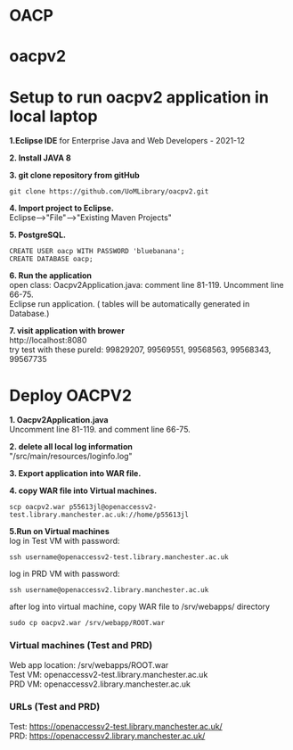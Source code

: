 # OACP

# oacpv2

Setup to run oacpv2 application in local laptop
================================================

**1.Eclipse IDE** for Enterprise Java and Web Developers - 2021-12

**2. Install JAVA 8**

**3. git clone repository from gitHub**
```
git clone https://github.com/UoMLibrary/oacpv2.git
```

**4. Import project to Eclipse.** <br/>
Eclipse-->"File"-->"Existing Maven Projects"

**5. PostgreSQL.**
```
CREATE USER oacp WITH PASSWORD 'bluebanana';
CREATE DATABASE oacp;
```

**6. Run the application**<br />
 open class: Oacpv2Application.java:  comment line 81-119.  Uncomment line 66-75. <br />
 Eclipse run application. ( tables will be automatically generated in Database.)


**7. visit application with brower**
 <br/> http://localhost:8080  <br/> 
   try test with these pureId: 99829207, 99569551, 99568563, 99568343, 99567735	



Deploy OACPV2
================================================
**1. Oacpv2Application.java** <br/>
    Uncomment line 81-119. and comment line 66-75.<br/>
    
**2. delete all local log information** <br/>
	"/src/main/resources/loginfo.log"<br/>
  
**3. Export application into WAR file.** <br/>

**4. copy WAR file into Virtual machines.** <br/>
```
scp oacpv2.war p55613jl@openaccessv2-test.library.manchester.ac.uk://home/p55613jl
```

**5.Run on Virtual machines**  <br/>
log in Test VM with password:
```
ssh username@openaccessv2-test.library.manchester.ac.uk
```

log in PRD VM with password:
```
ssh username@openaccessv2.library.manchester.ac.uk
```

after log into virtual machine, copy WAR file to /srv/webapps/ directory
```
sudo cp oacpv2.war /srv/webapp/ROOT.war
```


### Virtual machines (Test and PRD) ###
Web app location: /srv/webapps/ROOT.war  
Test VM: openaccessv2-test.library.manchester.ac.uk  
PRD VM: openaccessv2.library.manchester.ac.uk  

### URLs (Test and PRD) ###
Test: https://openaccessv2-test.library.manchester.ac.uk/   
PRD: https://openaccessv2.library.manchester.ac.uk/ 

